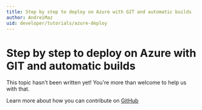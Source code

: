```yaml
---
title: Step by step to deploy on Azure with GIT and automatic builds
author: AndreiMaz
uid: developer/tutorials/azure-deploy
---
```

# Step by step to deploy on Azure with GIT and automatic builds

This topic hasn’t been written yet! You're more than welcome to help us with that.

Learn more about how you can contribute on [GitHub](https://github.com/nopSolutions/nopCommerce-Docs/blob/master/CONTRIBUTING.md)